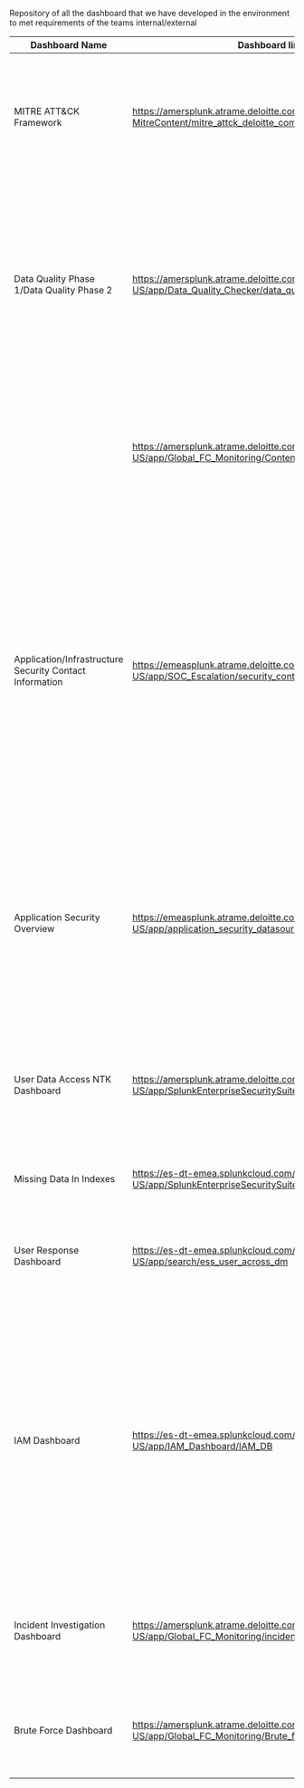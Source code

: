 Repository of all the dashboard that we have developed in the environment to met requirements of the teams internal/external


| **Dashboard Name** | **Dashboard link** | **Splunk App** | **Coverage**| **Description** |
|--|--|--|--|--|
|MITRE ATT&CK Framework| https://amersplunk.atrame.deloitte.com/en-US/app/DA-ESS-MitreContent/mitre_attck_deloitte_compliance | DA-ESS-MitreContent || This dashboard provides an overview of available correlation searches and technologies that match MITRE ATT&CK techniques |
|Data Quality Phase 1/Data Quality Phase 2| https://amersplunk.atrame.deloitte.com/en-US/app/Data_Quality_Checker/data_quality_dashboard | Data_Quality_Checker | AMER/EMEA/APAC |This dashboard is to facilitate CIM (Common Information Model) validation within Splunk. It ensures that onboarded data adheres to CIM compliance standards as outlined in the Appsec required field document. |
||https://amersplunk.atrame.deloitte.com/en-US/app/Global_FC_Monitoring/Content_Management_Monitoring | Global_FC_Monitoring | |Quick overview of the content that we have deployed and enabled in our environment including a few useful metrics regarding content volume.
|Application/Infrastructure Security Contact Information|https://emeasplunk.atrame.deloitte.com/en-US/app/SOC_Escalation/security_contact_information | SOC_Escalation | AMER/EMEA/APAC |This dashboard provides a holistic picture of the Point of contacts. As for content escalation, SOC needs to choose “Content Escalation Contact/Email”. Similarly for data feed issue Health Monitoring team needs to choose “data Feed Issue Contact/Email”. BISO team needs to be mentioned in both aforesaid cases for awareness. |
|Application Security Overview |https://emeasplunk.atrame.deloitte.com/en-US/app/application_security_datasources/home | application_security_datasources | AMER/EMEA/APAC |This dashboard is mainly used for getting contact details for Application and Infrastructure indexes with following information : Biso Contact, Content Escalation Contact, Data Feed issue contact. |
| User Data Access NTK Dashboard |https://amersplunk.atrame.deloitte.com/en-US/app/SplunkEnterpriseSecuritySuite/user_data_access_ntk | Enterprise Security | AMER/EMEA/APAC | The User Data Access dashboard is the only acceptable way for user data to be accessed in Splunk. Click [here](https://dev.azure.com/GlobalSOC/Splunk/_wiki/wikis/Splunk.wiki/162/User-Data-Access-NTK-Dashboard) for more information.
| Missing Data In Indexes |https://es-dt-emea.splunkcloud.com/en-US/app/SplunkEnterpriseSecuritySuite/Missing_data_in_indexes | Enterprise Security | AMER/EMEA/APAC | Map indexes that don't have live data, and last time data was ingested.
| User Response Dashboard | https://es-dt-emea.splunkcloud.com/en-US/app/search/ess_user_across_dm | Enterprise Security | AMER/EMEA/APAC | This dashboard is mainly used to search the activity related with an specific user across all DM.
| IAM Dashboard | https://es-dt-emea.splunkcloud.com/en-US/app/IAM_Dashboard/IAM_DB | IAM Dashboard App | AMER/EMEA/APAC | The purpose of IAM Dashboard is to provide meaningful and actionable insights using metrics, performing analytics and doing Prediction on Deloitte MFs security risk posture that will help stakeholders to make informed and proactive decisions aim to drive change (people, process and technology).
| Incident Investigation Dashboard | https://amersplunk.atrame.deloitte.com/en-US/app/Global_FC_Monitoring/incident_investigation_dashboard | Global FC Monitoring Content | AMER/EMEA/APAC | The purpose of IID Dashboard is to help analysts to detect suspicious activities around specific host/user.
| Brute Force Dashboard | https://amersplunk.atrame.deloitte.com/en-US/app/Global_FC_Monitoring/Brute_force_dashboard | Global FC Monitoring Content | AMER/EMEA/APAC | The purpose of BruteForce Dashboard is to provide insights on brute force kind of activities.






